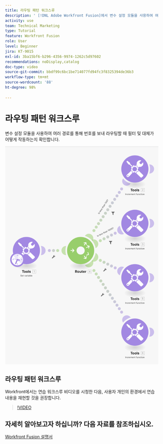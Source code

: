 ```yaml
---
title: 라우팅 패턴 워크스루
description: ' [!DNL Adobe Workfront Fusion]에서 변수 설정 모듈을 사용하여 여러 경로를 통해 숫자를 전송하여 필터 및 대체가 어떻게 작동하는지 확인하는 방법을 알아봅니다.'
activity: use
team: Technical Marketing
type: Tutorial
feature: Workfront Fusion
role: User
level: Beginner
jira: KT-9015
exl-id: 3ba15bf6-b296-4356-9974-1262c5d97602
recommendations: noDisplay,catalog
doc-type: video
source-git-commit: bbdf99c6bc1be714077fd94fc3f8325394de36b3
workflow-type: tm+mt
source-wordcount: '88'
ht-degree: 98%

---
```


# 라우팅 패턴 워크스루

변수 설정 모듈을 사용하여 여러 경로를 통해 번호를 보내 라우팅할 때 필터 및 대체가 어떻게 작동하는지 확인합니다.

![Fusion 시나리오의 이미지](assets/universal-connectors-and-routing-7.png)

## 라우팅 패턴 워크스루

Workfront에서는 연습 워크스루 비디오를 시청한 다음, 사용자 개인의 환경에서 연습 내용을 재현할 것을 권장합니다.

>[!VIDEO](https://video.tv.adobe.com/v/335274/?quality=12&learn=on&enablevpops=1)


## 자세히 알아보고자 하십니까? 다음 자료를 참조하십시오.

[Workfront Fusion 설명서](https://experienceleague.adobe.com/ko/docs/workfront-fusion/using/get-started-with-fusion/understand-workfront-fusion/workfront-fusion-overview)

